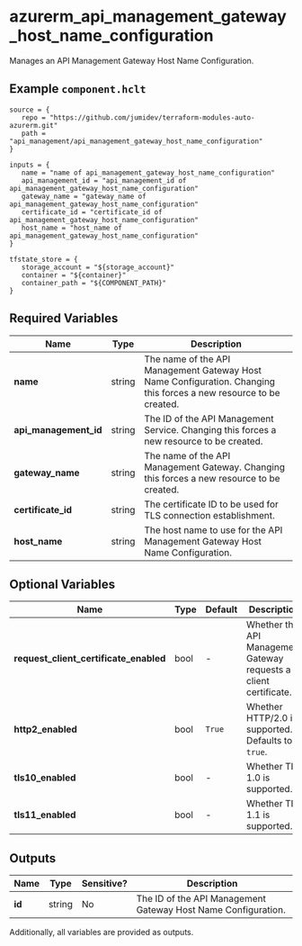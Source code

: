 # azurerm_api_management_gateway_host_name_configuration

Manages an API Management Gateway Host Name Configuration.

## Example `component.hclt`

```hcl
source = {
   repo = "https://github.com/jumidev/terraform-modules-auto-azurerm.git" 
   path = "api_management/api_management_gateway_host_name_configuration" 
}

inputs = {
   name = "name of api_management_gateway_host_name_configuration" 
   api_management_id = "api_management_id of api_management_gateway_host_name_configuration" 
   gateway_name = "gateway_name of api_management_gateway_host_name_configuration" 
   certificate_id = "certificate_id of api_management_gateway_host_name_configuration" 
   host_name = "host_name of api_management_gateway_host_name_configuration" 
}

tfstate_store = {
   storage_account = "${storage_account}" 
   container = "${container}" 
   container_path = "${COMPONENT_PATH}" 
}

```

## Required Variables

| Name | Type |  Description |
| ---- | --------- |  ----------- |
| **name** | string |  The name of the API Management Gateway Host Name Configuration. Changing this forces a new resource to be created. | 
| **api_management_id** | string |  The ID of the API Management Service. Changing this forces a new resource to be created. | 
| **gateway_name** | string |  The name of the API Management Gateway. Changing this forces a new resource to be created. | 
| **certificate_id** | string |  The certificate ID to be used for TLS connection establishment. | 
| **host_name** | string |  The host name to use for the API Management Gateway Host Name Configuration. | 

## Optional Variables

| Name | Type |  Default  |  Description |
| ---- | --------- |  ----------- | ----------- |
| **request_client_certificate_enabled** | bool |  -  |  Whether the API Management Gateway requests a client certificate. | 
| **http2_enabled** | bool |  `True`  |  Whether HTTP/2.0 is supported. Defaults to `true`. | 
| **tls10_enabled** | bool |  -  |  Whether TLS 1.0 is supported. | 
| **tls11_enabled** | bool |  -  |  Whether TLS 1.1 is supported. | 



## Outputs

| Name | Type | Sensitive? | Description |
| ---- | ---- | --------- | --------- |
| **id** | string | No  | The ID of the API Management Gateway Host Name Configuration. | 

Additionally, all variables are provided as outputs.
